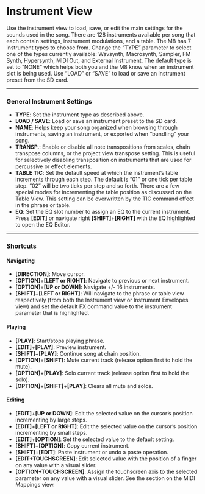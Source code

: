 # Instrument View

Use the instrument view to load, save, or edit the main settings for the sounds used in the song. There are 128 instruments available per song that each contain settings, instrument modulations, and a table. The M8 has 7 instrument types to choose from. Change the “TYPE” parameter to select one of the types currently available: Wavsynth, Macrosynth, Sampler, FM Synth, Hypersynth, MIDI Out, and External Instrument. The default type is set to “NONE” which helps both you and the M8 know when an instrument slot is being used. Use “LOAD” or “SAVE” to load or save an instrument preset from the SD card.

***

### General Instrument Settings
* **TYPE**: Set the instrument type as described above.
* **LOAD / SAVE**: Load or save an instrument preset to the SD card.
* **NAME**: Helps keep your song organized when browsing through instruments, saving an instrument, or exported when “bundling” your song.
* **TRANSP.**: Enable or disable all note transpositions from scales, chain transpose columns, or the project view transpose setting. This is useful for selectively disabling transposition on instruments that are used for percussive or effect elements.
* **TABLE TIC**: Set the default speed at which the instrument’s table increments through each step. The default is “01” or one tick per table step. “02” will be two ticks per step and so forth. There are a few special modes for incrementing the table position as discussed on the Table View. This setting can be overwritten by the TIC command effect in the phrase or table.
* **EQ**: Set the EQ slot number to assign an EQ to the current instrument. Press **[EDIT]** or navigate right **[SHIFT]**+**[RIGHT]** with the EQ highlighted to open the EQ Editor.

***

### Shortcuts

#### Navigating
* **[DIRECTION]**: Move cursor.
* **[OPTION]**+**[LEFT or RIGHT]**: Navigate to previous or next instrument.
* **[OPTION]**+**[UP or DOWN]**: Navigate +/- 16 instruments.
* **[SHIFT]**+**[LEFT or RIGHT]**: Will navigate to the phrase or table view respectively (from both the Instrument view or Instrument Envelopes view) and set the default FX command value to the instrument parameter that is highlighted.

#### Playing
* **[PLAY]**: Start/stops playing phrase.
* **[EDIT]**+**[PLAY]**: Preview instrument.
* **[SHIFT]**+**[PLAY]**: Continue song at chain position.
* **[OPTION]**+**[SHIFT]**: Mute current track (release option first to hold the mute).
* **[OPTION]**+**[PLAY]**: Solo current track (release option first to hold the solo).
* **[OPTION]**+**[SHIFT]**+**[PLAY]**: Clears all mute and solos.

#### Editing
* **[EDIT]**+**[UP or DOWN]**: Edit the selected value on the cursor’s position incrementing by large steps.
* **[EDIT]**+**[LEFT or RIGHT]**: Edit the selected value on the cursor’s position incrementing by small steps.
* **[EDIT]**+**[OPTION]**: Set the selected value to the default setting.
* **[SHIFT]**+**[OPTION]**: Copy current instrument.
* **[SHIFT]**+**[EDIT]**: Paste instrument or undo a paste operation.
* **[EDIT+TOUCHSCREEN]**: Edit selected value with the position of a finger on any value with a visual slider.
* **[OPTION+TOUCHSCREEN]**: Assign the touchscreen axis to the selected parameter on any value with a visual slider. See the section on the MIDI Mappings view.